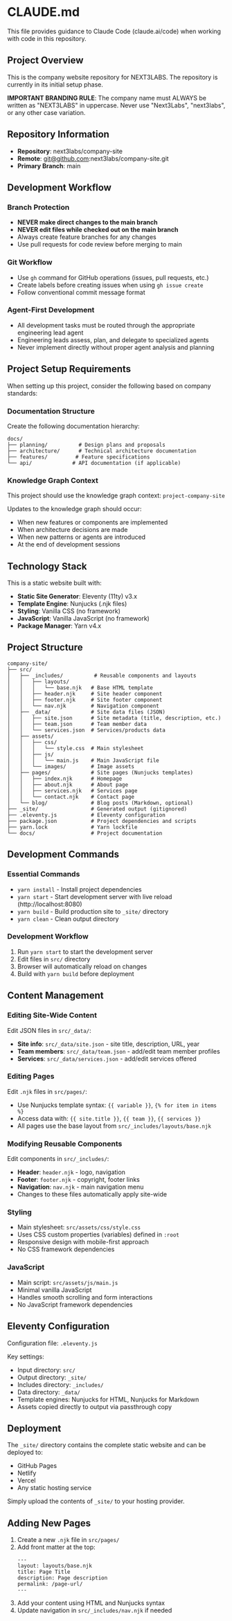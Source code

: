 # CLAUDE.md

This file provides guidance to Claude Code (claude.ai/code) when working with code in this repository.

## Project Overview

This is the company website repository for NEXT3LABS. The repository is currently in its initial setup phase.

**IMPORTANT BRANDING RULE**: The company name must ALWAYS be written as "NEXT3LABS" in uppercase. Never use "Next3Labs", "next3labs", or any other case variation.

## Repository Information

- **Repository**: next3labs/company-site
- **Remote**: git@github.com:next3labs/company-site.git
- **Primary Branch**: main

## Development Workflow

### Branch Protection
- **NEVER make direct changes to the main branch**
- **NEVER edit files while checked out on the main branch**
- Always create feature branches for any changes
- Use pull requests for code review before merging to main

### Git Workflow
- Use `gh` command for GitHub operations (issues, pull requests, etc.)
- Create labels before creating issues when using `gh issue create`
- Follow conventional commit message format

### Agent-First Development
- All development tasks must be routed through the appropriate engineering lead agent
- Engineering leads assess, plan, and delegate to specialized agents
- Never implement directly without proper agent analysis and planning

## Project Setup Requirements

When setting up this project, consider the following based on company standards:

### Documentation Structure
Create the following documentation hierarchy:
```
docs/
├── planning/          # Design plans and proposals
├── architecture/      # Technical architecture documentation
├── features/         # Feature specifications
└── api/             # API documentation (if applicable)
```

### Knowledge Graph Context
This project should use the knowledge graph context: `project-company-site`

Updates to the knowledge graph should occur:
- When new features or components are implemented
- When architecture decisions are made
- When new patterns or agents are introduced
- At the end of development sessions

## Technology Stack

This is a static website built with:
- **Static Site Generator**: Eleventy (11ty) v3.x
- **Template Engine**: Nunjucks (.njk files)
- **Styling**: Vanilla CSS (no framework)
- **JavaScript**: Vanilla JavaScript (no framework)
- **Package Manager**: Yarn v4.x

## Project Structure

```
company-site/
├── src/
│   ├── _includes/          # Reusable components and layouts
│   │   ├── layouts/
│   │   │   └── base.njk   # Base HTML template
│   │   ├── header.njk     # Site header component
│   │   ├── footer.njk     # Site footer component
│   │   └── nav.njk        # Navigation component
│   ├── _data/             # Site data files (JSON)
│   │   ├── site.json      # Site metadata (title, description, etc.)
│   │   ├── team.json      # Team member data
│   │   └── services.json  # Services/products data
│   ├── assets/
│   │   ├── css/
│   │   │   └── style.css  # Main stylesheet
│   │   ├── js/
│   │   │   └── main.js    # Main JavaScript file
│   │   └── images/        # Image assets
│   ├── pages/             # Site pages (Nunjucks templates)
│   │   ├── index.njk      # Homepage
│   │   ├── about.njk      # About page
│   │   ├── services.njk   # Services page
│   │   └── contact.njk    # Contact page
│   └── blog/              # Blog posts (Markdown, optional)
├── _site/                 # Generated output (gitignored)
├── .eleventy.js           # Eleventy configuration
├── package.json           # Project dependencies and scripts
├── yarn.lock              # Yarn lockfile
└── docs/                  # Project documentation
```

## Development Commands

### Essential Commands
- `yarn install` - Install project dependencies
- `yarn start` - Start development server with live reload (http://localhost:8080)
- `yarn build` - Build production site to `_site/` directory
- `yarn clean` - Clean output directory

### Development Workflow
1. Run `yarn start` to start the development server
2. Edit files in `src/` directory
3. Browser will automatically reload on changes
4. Build with `yarn build` before deployment

## Content Management

### Editing Site-Wide Content
Edit JSON files in `src/_data/`:
- **Site info**: `src/_data/site.json` - site title, description, URL, year
- **Team members**: `src/_data/team.json` - add/edit team member profiles
- **Services**: `src/_data/services.json` - add/edit services offered

### Editing Pages
Edit `.njk` files in `src/pages/`:
- Use Nunjucks template syntax: `{{ variable }}`, `{% for item in items %}`
- Access data with: `{{ site.title }}`, `{{ team }}`, `{{ services }}`
- All pages use the base layout from `src/_includes/layouts/base.njk`

### Modifying Reusable Components
Edit components in `src/_includes/`:
- **Header**: `header.njk` - logo, navigation
- **Footer**: `footer.njk` - copyright, footer links
- **Navigation**: `nav.njk` - main navigation menu
- Changes to these files automatically apply site-wide

### Styling
- Main stylesheet: `src/assets/css/style.css`
- Uses CSS custom properties (variables) defined in `:root`
- Responsive design with mobile-first approach
- No CSS framework dependencies

### JavaScript
- Main script: `src/assets/js/main.js`
- Minimal vanilla JavaScript
- Handles smooth scrolling and form interactions
- No JavaScript framework dependencies

## Eleventy Configuration

Configuration file: `.eleventy.js`

Key settings:
- Input directory: `src/`
- Output directory: `_site/`
- Includes directory: `_includes/`
- Data directory: `_data/`
- Template engines: Nunjucks for HTML, Nunjucks for Markdown
- Assets copied directly to output via passthrough copy

## Deployment

The `_site/` directory contains the complete static website and can be deployed to:
- GitHub Pages
- Netlify
- Vercel
- Any static hosting service

Simply upload the contents of `_site/` to your hosting provider.

## Adding New Pages

1. Create a new `.njk` file in `src/pages/`
2. Add front matter at the top:
   ```
   ---
   layout: layouts/base.njk
   title: Page Title
   description: Page description
   permalink: /page-url/
   ---
   ```
3. Add your content using HTML and Nunjucks syntax
4. Update navigation in `src/_includes/nav.njk` if needed
